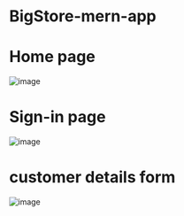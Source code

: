 # BigStore-mern-app

# Home page
![image](https://user-images.githubusercontent.com/96059128/188150659-b1941618-27e4-44a8-8a8e-05ce8e67e9fd.png)

# Sign-in page
![image](https://user-images.githubusercontent.com/96059128/188150743-b9c4b58b-fe9a-4756-9ad3-a7c547ba396f.png)

# customer details form
![image](https://user-images.githubusercontent.com/96059128/188150768-9ece99d6-feb4-4838-88b0-46de314ad5d5.png)


